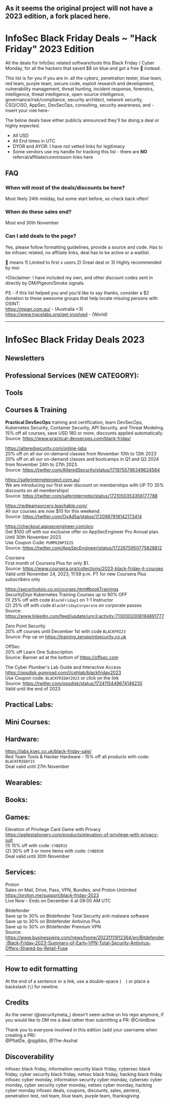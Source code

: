 ## As it seems the original project will not have a 2023 edition, a fork placed here.

# InfoSec Black Friday Deals ~ "Hack Friday" 2023 Edition
All the deals for InfoSec related software/tools this Black Friday / Cyber Monday, for all the hackers that saved $8 on blue and got a free :see_no_evil: instead.

This list is for you if you are in: all the cyberz, penetration tester, blue team, red team, purple team, secure code, exploit research and development, vulnerability management, threat hunting, incident response, forensics, intelligence, threat intelligence, open-source intelligence, governance/risk/compliance, security architect, network security, CSO/CISO, AppSec, DevSecOps, consulting, security awareness, and -insert your role here-

The below deals have either publicly announced they'll be doing a deal or highly expected.
- All USD
- All End times in UTC
- DYOR and AYOR: I have not vetted links for legitimacy
- Some vendors use my handle for tracking this list - there are **NO** referral/affiliate/commission links here

## FAQ

### When will most of the deals/discounts be here?
Most likely 24th midday, but some start before, so check back often!

### When do these sales end?
Most end 30th November

### Can I add deals to the page?
Yes, please follow formatting guidelines, provide a source and code. Has to be infosec related, no affiliate links, deal has to be active or a waitlist.  

:see_no_evil: means 1) Limited to first x users 2) Great deal or 3) Highly recommended by moi

*Disclaimer: I have included my own, and other discount codes sent in directly by DM/Pigeon/Smoke signals.

PS - if this list helped you and you'd like to say thanks, consider a $2 donation to these awesome groups that help locate missing persons with OSINT: \
https://mpan.com.au/ - (Australia <3) \
https://www.tracelabs.org/get-involved - (World)

-----------------------------------------------------------------------------------------

# InfoSec Black Friday Deals 2023

## Newsletters


## Professional Services (NEW CATEGORY):


## Tools

  
## Courses & Training

**Practical DevSecOps** training and certification, learn DevSecOps, Kubernetes Security, Container Security, API Security, and Threat Modeling. 
15% off all courses, save USD 180 or more, discounts applied automatically. 
Source: https://www.practical-devsecops.com/black-friday/

https://alteredsecurity.com/online-labs  
20% off on all our on-demand classes from November 10th to 12th 2023  
20% off on all our on-demand classes and bootcamps in Q1 and Q2 2024 from November 24th to 27th 2023.   
Source: https://twitter.com/AlteredSecurity/status/1719755796349624584  

https://saferinternetproject.com.au/  
We are introducing our first ever discount on memberships with UP TO 35% discounts on all memberships!  
Source: https://twitter.com/saferinternetpr/status/1721050353356177788  

https://redteamsorcery.teachable.com/  
All our courses are now $10 for this weekend.  
Source: https://twitter.com/Ox4d5a/status/1720987918142173414  

https://checkout.appsecengineer.com/pro  
Get $100 off with our exclusive offer on AppSecEngineer Pro Annual plan. Until 30th November 2023.  
Use Coupon Code: `PUMPKINPIE25`  
Source: https://twitter.com/AppSecEngineer/status/1722675950775828812  

Coursera  
First month of Coursera Plus for only $1.  
Source: https://www.coursera.org/collections/2023-black-friday-it-courses 
Valid until November 24, 2023, 11:59 p.m. PT for new Coursera Plus subscribers only  

https://securitydojo.co.in/courses.html#bookTrainings  
SecurityDojo Kubernetes Training Courses up to 90% OFF   
(1) 25% off with code `BlackFriday1` on 1-1 Instructor  
(2) 25% off with code `BlackFridayCorporate` on corporate passes  
Source: https://www.linkedin.com/feed/update/urn:li:activity:7130002008194891777  

Zero Point Security  
20% off courses until December 1st with code `BLACKFRI23`  
Source: Pop up on https://training.zeropointsecurity.co.uk  

OffSec  
20% off Learn One Subscription  
Source: Banner ad at the bottom of https://offsec.com  

The Cyber Plumber's Lab Guide and Interactive Access  
https://opsdisk.gumroad.com/l/cphlab/blackfriday2023  
Use Coupon code: `BLACKFRIDAY2023` or click on the link  
Source: https://twitter.com/opsdisk/status/1724115449674146235  
Valid until the end of 2023  

## Practical Labs:


## Mini Courses:


## Hardware:

https://labs.ksec.co.uk/black-friday-sale/  
Red Team Tools & Hacker Hardware - 15% off all products with code: `BLACKFRIDAY15`  
Deal valid until 27th November 


## Wearables:


## Books:


## Games:

Elevation of Privilege Card Game with Privacy \
https://agilestationery.com/products/elevation-of-privilege-with-privacy-suit  
(1) 15% off with code: `CYBER15` \
(2) 30% off 3 or more items with code: `CYBER30` \
Deal valid until 30th November


## Services:

Proton \
Sales on Mail, Drive, Pass, VPN, Bundles, and Proton Unlimited
https://proton.me/support/black-friday-2023 \
Live Now - Ends on December 4 at 09:00 AM UTC

Bitdefender \
Save up to 30% on Bitdefender Total Security anti-malware software \
Save up to 30% on Bitdefender Antivirus Plus \
Save up to 30% on Bitdefender Premium VPN \
Source: https://www.businesswire.com/news/home/20231111912364/en/Bitdefender-Black-Friday-2023-Summary-of-Early-VPN-Total-Security-Antivirus-Offers-Shared-by-Retail-Fuse

-----------------------------------------------------------------------------------------

## How to edit formatting
At the end of a sentence or a link, use a double-space (`  `) or place a backslash (`\`) for newline.  

## Credits
As the owner (@securitymeta_) doesn't seem active on his repo anymore, if you would like to DM me a deal rather than submitting a PR: @CriimBow  

Thank you to everyone involved in this edition (add your username when creating a PR):   
@PfiatDe, @sjgibbs, @The-Asshat

## Discoverability
infosec black friday, information security black friday, cybersec black friday, cyber security black friday, netsec black friday, hacking black friday
infosec cyber monday, information security cyber monday, cybersec cyber monday, cyber security cyber monday, netsec cyber monday, hacking cyber monday
infosec deals, coupons, discounts, sales, pentest, penetration test, red team, blue team, purple team, thanksgiving
